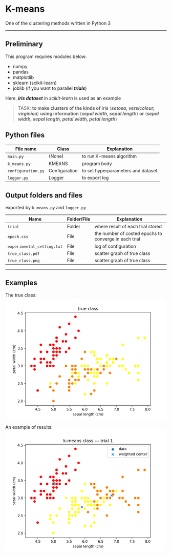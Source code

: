 # K-means

One of the clustering methods written in Python 3

---

## Preliminary 

This program requires modules below:

- numpy
- pandas
- matplotlib
- sklearn (scikit-learn)
- joblib (if you want to parallel ***trials***)

Here, ***iris dataset*** in *scikit-learn* is used as an example

> TASK: **to make clusters of the kinds of iris** (***setosa, versicolour, virginica***) **using information** (***sepal width, sepal length***) **or** (***sepal width, sepal length, petal width, petal length***) 


## Python files

| File name             | Class         | Explanation                           |
| --                    | --            | --                                    |
| `main.py`             | (None)        | to run K-means algorithm              |
| `k_means.py`          | KMEANS        | program body                          |
| `configuration.py`    | Configuration | to set hyperparameters and dataset    |
| `logger.py`           | Logger        | to export log                         |


## Output folders and files

exported by `k_means.py` and `logger.py`

| Name                          | Folder/File   | Explanation                                           |
| --                            | --            | --                                                    |
| `trial`                       | Folder        | where result of each trial stored                     |
| `epoch.csv`                   | File          | the number of costed epochs to converge in each trial |
| `experimental_setting.txt`    | File          | log of configuration                                  |
| `true_class.pdf`              | File          | scatter graph of true class                           |
| `true_class.png`              | File          | scatter graph of true class                           |


---

## Examples

The true class:
![trueclass](_result_K-means_4/true_class.png)

An example of results:
![trial1](_result_K-means_4/trials/trial1.png)
